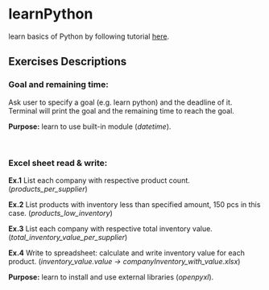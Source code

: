 # learnPython

learn basics of Python by following tutorial [here](https://youtu.be/t8pPdKYpowI).

## Exercises Descriptions

### Goal and remaining time:

Ask user to specify a goal (e.g. learn python) and the deadline of it. Terminal will print the goal and the remaining
time to reach the goal.

**Purpose:** learn to use built-in module (*datetime*).

<br>

### Excel sheet read & write:

**Ex.1** List each company with respective product count. (*products_per_supplier*)

**Ex.2** List products with inventory less than specified amount, 150 pcs in this case. (*products_low_inventory*)

**Ex.3** List each company with respective total inventory value. (*total_inventory_value_per_supplier*)

**Ex.4** Write to spreadsheet: calculate and write inventory value for each product. (*inventory_value.value ->
companyInventory_with_value.xlsx*)

**Purpose:** learn to install and use external libraries (*openpyxl*).

<br>
